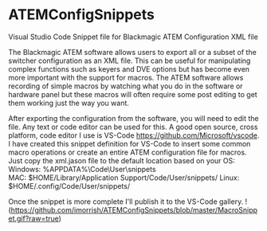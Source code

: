 # ATEMConfigSnippets
Visual Studio Code Snippet file for Blackmagic ATEM Configuration XML file

The Blackmagic ATEM software allows users to export all or a subset of the switcher configuration as an XML file. This can be useful for manipulating complex functions such as keyers and DVE options but has become even more important with the support for macros.
The ATEM software allows recording of simple macros by watching what you do in the software or hardware panel but these macros will often require some post editing to get them working just the way you want.

After exporting the configuration from the software, you will need to edit the file. Any text or code editor can be used for this.
A good open source, cross platform, code editor I use is VS-Code https://github.com/Microsoft/vscode. 
I have created this snippet definition for VS-Code to insert some common macro operations or create an entire ATEM configuration file for macros.
Just copy the xml.jason file to the default location based on your OS:
    Windows: %APPDATA%\Code\User\snippets\
    MAC: $HOME/Library/Application Support/Code/User/snippets/
    Linux: $HOME/.config/Code/User/snippets/

Once the snippet is more complete I'll publish it to the VS-Code gallery.
!(https://github.com/imorrish/ATEMConfigSnippets/blob/master/MacroSnippet.gif?raw=true)
